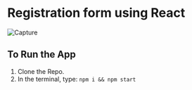 # Registration form using React
![Capture](https://user-images.githubusercontent.com/83405310/180492902-e33da0a1-8d55-429a-90de-497c271f26c1.PNG)

## To Run the App
1. Clone the Repo.
2. In the terminal, type: `npm i && npm start`
